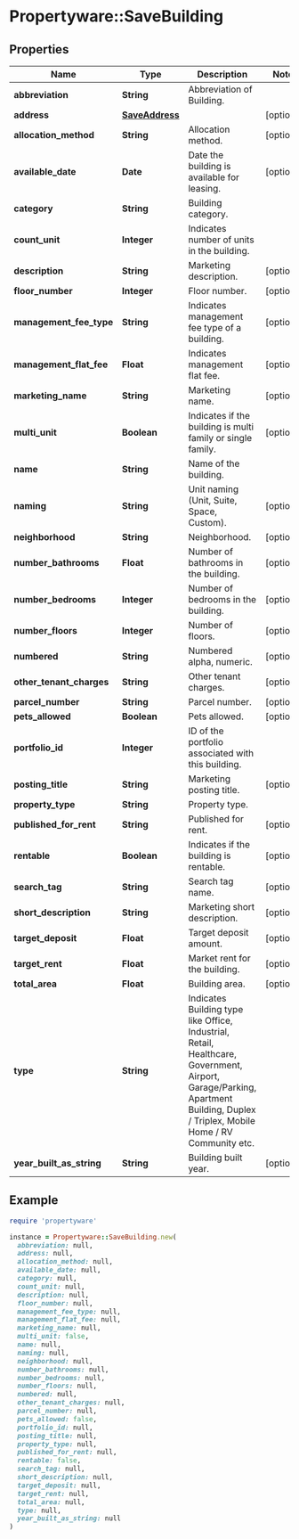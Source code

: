 # Propertyware::SaveBuilding

## Properties

| Name | Type | Description | Notes |
| ---- | ---- | ----------- | ----- |
| **abbreviation** | **String** | Abbreviation of Building. |  |
| **address** | [**SaveAddress**](SaveAddress.md) |  | [optional] |
| **allocation_method** | **String** | Allocation method. | [optional] |
| **available_date** | **Date** | Date the building is available for leasing. | [optional] |
| **category** | **String** | Building category. |  |
| **count_unit** | **Integer** | Indicates number of units in the building. |  |
| **description** | **String** | Marketing description. | [optional] |
| **floor_number** | **Integer** | Floor number. | [optional] |
| **management_fee_type** | **String** | Indicates management fee type of a building. | [optional] |
| **management_flat_fee** | **Float** | Indicates management flat fee. | [optional] |
| **marketing_name** | **String** | Marketing name. | [optional] |
| **multi_unit** | **Boolean** | Indicates if the building is multi family or single family. | [optional] |
| **name** | **String** | Name of the building. |  |
| **naming** | **String** | Unit naming (Unit, Suite, Space, Custom). | [optional] |
| **neighborhood** | **String** | Neighborhood. | [optional] |
| **number_bathrooms** | **Float** | Number of bathrooms in the building. | [optional] |
| **number_bedrooms** | **Integer** | Number of bedrooms in the building. | [optional] |
| **number_floors** | **Integer** | Number of floors. | [optional] |
| **numbered** | **String** | Numbered alpha, numeric. | [optional] |
| **other_tenant_charges** | **String** | Other tenant charges. | [optional] |
| **parcel_number** | **String** | Parcel number. | [optional] |
| **pets_allowed** | **Boolean** | Pets allowed. | [optional] |
| **portfolio_id** | **Integer** | ID of the portfolio associated with this building. |  |
| **posting_title** | **String** | Marketing posting title. | [optional] |
| **property_type** | **String** | Property type. |  |
| **published_for_rent** | **String** | Published for rent. | [optional] |
| **rentable** | **Boolean** | Indicates if the building is rentable. | [optional] |
| **search_tag** | **String** | Search tag name. | [optional] |
| **short_description** | **String** | Marketing short description. | [optional] |
| **target_deposit** | **Float** | Target deposit amount. | [optional] |
| **target_rent** | **Float** | Market rent for the building. | [optional] |
| **total_area** | **Float** | Building area. | [optional] |
| **type** | **String** | Indicates Building type like Office, Industrial, Retail, Healthcare, Government, Airport, Garage/Parking, Apartment Building, Duplex / Triplex, Mobile Home / RV Community etc. |  |
| **year_built_as_string** | **String** | Building built year. | [optional] |

## Example

```ruby
require 'propertyware'

instance = Propertyware::SaveBuilding.new(
  abbreviation: null,
  address: null,
  allocation_method: null,
  available_date: null,
  category: null,
  count_unit: null,
  description: null,
  floor_number: null,
  management_fee_type: null,
  management_flat_fee: null,
  marketing_name: null,
  multi_unit: false,
  name: null,
  naming: null,
  neighborhood: null,
  number_bathrooms: null,
  number_bedrooms: null,
  number_floors: null,
  numbered: null,
  other_tenant_charges: null,
  parcel_number: null,
  pets_allowed: false,
  portfolio_id: null,
  posting_title: null,
  property_type: null,
  published_for_rent: null,
  rentable: false,
  search_tag: null,
  short_description: null,
  target_deposit: null,
  target_rent: null,
  total_area: null,
  type: null,
  year_built_as_string: null
)
```

